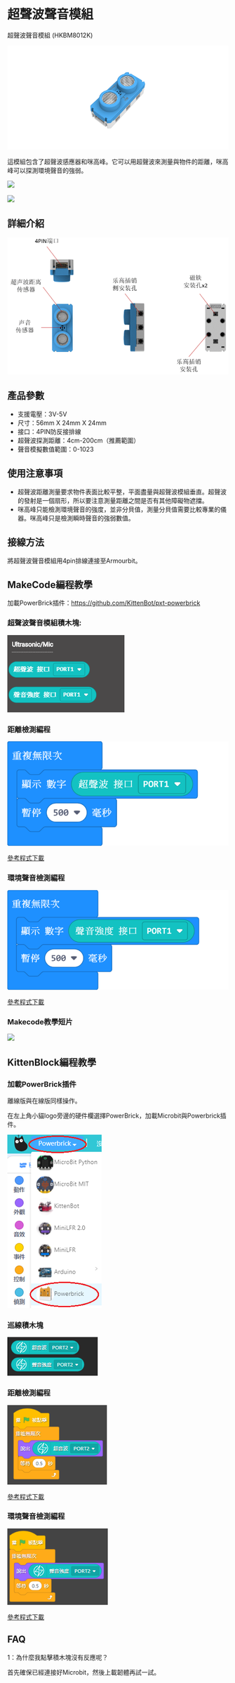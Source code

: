 # 超聲波聲音模組

超聲波聲音模組 (HKBM8012K)

![](./images/06_04.png)

這模組包含了超聲波感應器和咪高峰。它可以用超聲波來測量與物件的距離，咪高峰可以探測環境聲音的強弱。


![](./images/IMG_2577.GIF)

![](./images/IMG_2576.GIF)

## 詳細介紹

![](./images/06_01.png)

## 產品參數

- 支援電壓：3V-5V
- 尺寸：56mm X 24mm X 24mm
- 接口：4PIN防反接排線
- 超聲波探測距離：4cm-200cm（推薦範圍）
- 聲音模擬數值範圍：0-1023

## 使用注意事項

- 超聲波距離測量要求物件表面比較平整，平面盡量與超聲波模組垂直。超聲波的發射是一個扇形，所以要注意測量距離之間是否有其他障礙物遮擋。
- 咪高峰只能檢測環境聲音的強度，並非分貝值，測量分貝值需要比較專業的儀器。咪高峰只是檢測瞬時聲音的強弱數值。

## 接線方法

將超聲波聲音模組用4pin排線連接至Armourbit。

## MakeCode編程教學

加載PowerBrick插件：https://github.com/KittenBot/pxt-powerbrick

### 超聲波聲音模組積木塊:

![](./images/ultrasoundblocks.png)

### 距離檢測編程

![](./images/distance.png)

[參考程式下載](www.google.com)

### 環境聲音檢測編程

![](./images/soundlevel.png)

[參考程式下載](www.google.com)

### Makecode教學短片

[![](./images/ultrasoundtut.png)](https://www.youtube.com/watch?v=Jwj449zjnYE)

## KittenBlock編程教學

### 加載PowerBrick插件

離線版與在線版同樣操作。

在左上角小貓logo旁邊的硬件欄選擇PowerBrick，加載Microbit與Powerbrick插件。

![](./kbimages/addextension.png)

### 巡線積木塊

![](./kbimages/kbultrasoundblocks.png)

### 距離檢測編程

![](./kbimages/kbultrasounddist.png)

[參考程式下載](www.google.com)

### 環境聲音檢測編程

![](./kbimages/kbultrasoundlevel.png)

[參考程式下載](www.google.com)

## FAQ

1：為什麼我點擊積木塊沒有反應呢？

首先確保已經連接好Microbit，然後上載韌體再試一試。